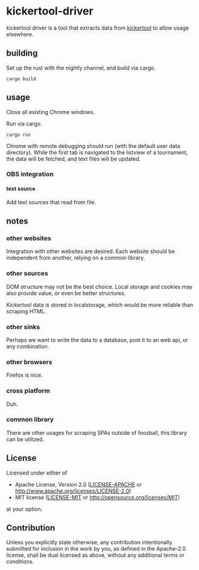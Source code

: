 # kickertool-driver

kickertool driver is a tool that extracts data from [kickertool](https://app.kickertool.de/) to allow usage elsewhere.

## building

Set up the rust with the nightly channel, and build via cargo.

```
cargo build
```

## usage

Close all existing Chrome windows.

Run via cargo.

```
cargo run
```

Chrome with remote debugging should run (with the default user data directory).
While the first tab is navigated to the listview of a tournament, the data will be fetched, and text files will be updated.

### OBS integration

#### text source

Add text sources that read from file.

## notes

### other websites

Integration with other websites are desired. Each website should be independent from another, relying on a common library.

### other sources

DOM structure may not be the best choice. Local storage and cookies may also provide value, or even be better structures.

Kickertool data is stored in localstorage, which would be more reliable than scraping HTML.

### other sinks

Perhaps we want to write the data to a database, post it to an web api, or any combination.

### other browsers

Firefox is nice.

### cross platform

Duh.

### common library

There are other usages for scraping SPAs outside of foosball, this library can be utilized.

## License

Licensed under either of

 * Apache License, Version 2.0
   ([LICENSE-APACHE](LICENSE-APACHE) or http://www.apache.org/licenses/LICENSE-2.0)
 * MIT license
   ([LICENSE-MIT](LICENSE-MIT) or http://opensource.org/licenses/MIT)

at your option.

## Contribution

Unless you explicitly state otherwise, any contribution intentionally submitted
for inclusion in the work by you, as defined in the Apache-2.0 license, shall be
dual licensed as above, without any additional terms or conditions.

